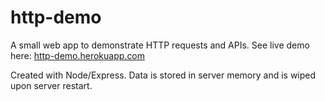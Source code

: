 # http-demo

A small web app to demonstrate HTTP requests and APIs.  See live demo here: [http-demo.herokuapp.com](http://http-demo.herokuapp.com)

Created with Node/Express.  Data is stored in server memory and is wiped upon server restart.
